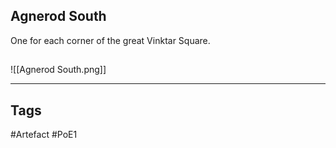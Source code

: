 ## Agnerod South
One for each corner of the great Vinktar Square.
##
![[Agnerod South.png]]

---
## Tags
#Artefact
#PoE1